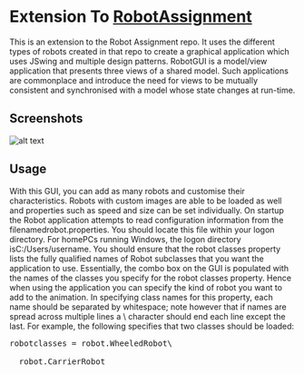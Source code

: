 <h1> Extension To <a href= "https://github.com/PreetPatel/RobotAssignment">RobotAssignment</a> </h1>
This is an extension to the Robot Assignment repo. It uses the different types of robots created in that repo to create a graphical application which uses JSwing and multiple design patterns. RobotGUI is a model/view application that presents three views of a shared model. Such applications are commonplace and introduce the need for views to be mutually consistent and synchronised with a model whose state changes at run-time.

<h2> Screenshots </h2>

![alt text](https://i.imgur.com/DqzzanC.png)

<h2> Usage </h2>
With this GUI, you can add as many robots and customise their characteristics. Robots with custom images are able to be loaded as well and properties such as speed and size can be set individually.
On  startup  the  Robot  application  attempts  to  read  configuration  information  from  the  filenamedrobot.properties.   You  should  locate  this  file  within  your  logon  directory.   For  homePCs running Windows, the logon directory isC:/Users/username.  You should ensure that the robot classes property  lists  the  fully  qualified  names  of Robot subclasses  that  you  want  the application to use.  Essentially,  the combo box on the GUI is populated with the names of the classes you specify for the robot classes property.  Hence when using the application you can specify the kind of robot you want to add to the animation.  In specifying class names for this property, each name should be separated by whitespace; note however that if names are spread across multiple lines a \ character should end each line except the last.  For example, the following specifies that two classes should be loaded:
<pre>robotclasses = robot.WheeledRobot\<br />
  robot.CarrierRobot</pre>
